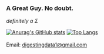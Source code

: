 ### A Great Guy. No doubt.
_definitely a Σ_

[![Anurag's GitHub stats](https://github-readme-stats.vercel.app/api?username=Datavorous&layout=compact&card_width=443&show_icons=true&show_icons=true&theme=dracula&hide_border=true)](https://github.com/anuraghazra/github-readme-stats)
[![Top Langs](https://github-readme-stats.vercel.app/api/top-langs/?username=Datavorous&layout=compact&card_width=443&show_icons=true&show_icons=true&theme=dracula&hide_border=true&langs_count=10)](https://github.com/Datavorous)
<br>
<br>
Email: digestingdata1@gmail.com
</p>
<br>

